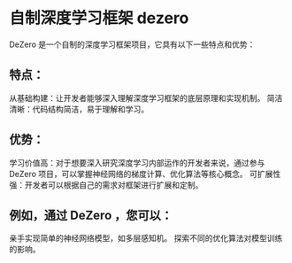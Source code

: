 # 自制深度学习框架 dezero
DeZero 是一个自制的深度学习框架项目，它具有以下一些特点和优势：

## 特点：
从基础构建：让开发者能够深入理解深度学习框架的底层原理和实现机制。
简洁清晰：代码结构简洁，易于理解和学习。

## 优势：
学习价值高：对于想要深入研究深度学习内部运作的开发者来说，通过参与 DeZero 项目，可以掌握神经网络的梯度计算、优化算法等核心概念。
可扩展性强：开发者可以根据自己的需求对框架进行扩展和定制。

## 例如，通过 DeZero ，您可以：
亲手实现简单的神经网络模型，如多层感知机。
探索不同的优化算法对模型训练的影响。
